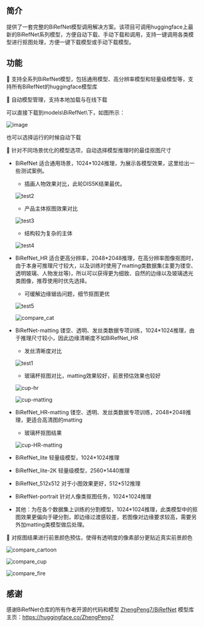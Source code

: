 ## 简介

提供了一套完整的BiRefNet模型调用解决方案。该项目可调用huggingface上最新的BiRefNet系列模型，方便自动下载、手动下载和调用，支持一键调用各类模型进行抠图处理，方便一键下载模型或手动下载模型。

## 功能

🚀 支持全系列BiRefNet模型，包括通用模型、高分辨率模型和轻量级模型等，支持所有BiRefNet的huggingface模型库

💫 自动模型管理，支持本地加载与在线下载

可以直接下载到models\BiRefNet\下，如图所示：

![image](https://github.com/user-attachments/assets/db8f1992-12f6-4d8a-8887-076226e417f5)

也可以选择运行的时候自动下载

🎯 针对不同场景优化的模型选项，自动选择模型推理时的最佳抠图尺寸

- BiRefNet
  适合通用场景，1024*1024推理，为展示各模型效果，这里给出一些测试案例。

  - 插画人物效果对比，此轮DIS5K结果最优。
   
  ![test2](https://github.com/user-attachments/assets/f3542204-94ea-4be8-ad5f-4df295207c1d)

  - 产品主体抠图效果对比

  ![test3](https://github.com/user-attachments/assets/bc02c186-a37b-41fc-85c0-f4c05187b07e)

  - 结构较为复杂的主体

  ![test4](https://github.com/user-attachments/assets/16fc740d-de33-496c-a4c4-ea1ed05c38be)


- BiRefNet_HR
  适合更高分辨率，2048*2048推理，在高分辨率图像抠图时，由于本身可推理尺寸较大，以及训练时使用了matting类数据集(主要为镂空、透明玻璃、人物发丝等)，所以可以获得更为细致、自然的边缘以及玻璃透光类图像，推荐使用时优先选择。

  - 可缓解边缘锯齿问题，细节抠图更优

  ![test5](https://github.com/user-attachments/assets/cc05835e-3376-47d9-9a20-5a05929d9e00)


  ![compare_cat](https://github.com/user-attachments/assets/c4f9a532-0d18-4599-880c-2693ae3d2a12)


- BiRefNet-matting
  镂空、透明、发丝类数据专项训练，1024*1024推理，由于推理尺寸较小，因此边缘清晰度不如BiRefNet_HR

  - 发丝清晰度对比

  ![test1](https://github.com/user-attachments/assets/3b23d794-0ceb-46fb-8dc7-1af7f85848c7)

      
  - 玻璃杯抠图对比，matting效果较好，前景预估效果也较好

  ![cup-hr](https://github.com/user-attachments/assets/6e3d7339-7f58-4366-b2f0-e433af5cd2c0)

  ![cup-matting](https://github.com/user-attachments/assets/577cb864-247d-49ee-824d-e31366b4ad5f)

- BiRefNet_HR-matting
  镂空、透明、发丝类数据专项训练，2048*2048推理，更适合高清图的matting

  - 玻璃杯抠图结果
 
  ![cup-HR-matting](https://github.com/user-attachments/assets/a9bd2283-cea7-4343-94d5-bca867d56744)

  
- BiRefNet_lite
  轻量级模型，1024*1024推理

- BiRefNet_lite-2K
  轻量级模型，2560*1440推理

- BiRefNet_512x512
  对于小图效果更好，512*512推理

- BiRefNet-portrait
  针对人像类抠图任务，1024*1024推理

- 其他：为在各个数据集上训练的分割模型，1024*1024推理，此类模型中的抠图效果更偏向于硬分割，即边缘过渡感较差，若图像对边缘要求较高，需要另外加matting类模型做后处理。

🌟 对抠图结果进行前景颜色预估，使得有透明度的像素部分更贴近真实前景颜色

![compare_cartoon](https://github.com/user-attachments/assets/d87bec04-6b7f-446a-b115-7dad545a303a)

![compare_cup](https://github.com/user-attachments/assets/bddf30a6-3a84-4ae3-8002-c2bdcbd1d9f5)

![compare_fire](https://github.com/user-attachments/assets/8dfc4e22-de05-42a9-bf71-1809f283c36b)


## 感谢

感谢BiRefNet仓库的所有作者开源的代码和模型 [ZhengPeng7/BiRefNet](https://github.com/zhengpeng7/birefnet)
模型库主页：https://huggingface.co/ZhengPeng7
